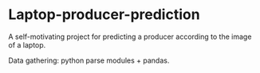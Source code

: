 # Laptop-producer-prediction
A self-motivating project for predicting a producer according to the image of a laptop.

Data gathering: python parse modules + pandas.
